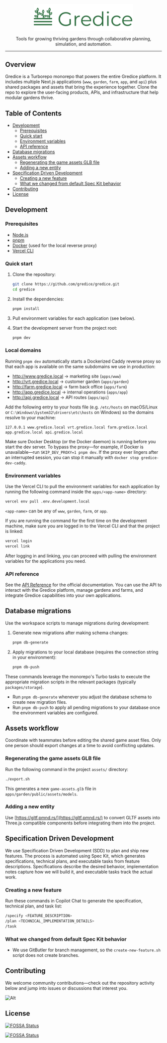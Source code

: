 <p align="center">
  <img src="assets/brand/gredice-logotype.svg" alt="Gredice logo" width="320">
</p>

<p align="center">
  Tools for growing thriving gardens through collaborative planning, simulation, and automation.
</p>

---

## Overview

Gredice is a Turborepo monorepo that powers the entire Gredice platform. It includes multiple Next.js applications (`www`, `garden`, `farm`, `app`, and `api`) plus shared packages and assets that bring the experience together. Clone the repo to explore the user-facing products, APIs, and infrastructure that help modular gardens thrive.

## Table of Contents

- [Development](#development)
  - [Prerequisites](#prerequisites)
  - [Quick start](#quick-start)
  - [Environment variables](#environment-variables)
  - [API reference](#api-reference)
- [Database migrations](#database-migrations)
- [Assets workflow](#assets-workflow)
  - [Regenerating the game assets GLB file](#regenerating-the-game-assets-glb-file)
  - [Adding a new entity](#adding-a-new-entity)
- [Specification Driven Development](#specification-driven-development)
  - [Creating a new feature](#creating-a-new-feature)
  - [What we changed from default Spec Kit behavior](#what-we-changed-from-default-spec-kit-behavior)
- [Contributing](#contributing)
- [License](#license)

## Development

### Prerequisites

- [Node.js](https://nodejs.org/en/)
- [pnpm](https://pnpm.io/)
- [Docker](https://www.docker.com/) (used for the local reverse proxy)
- [Vercel CLI](https://vercel.com/download)

### Quick start

1. Clone the repository:

   ```bash
   git clone https://github.com/gredice/gredice.git
   cd gredice
   ```

2. Install the dependencies:

   ```bash
   pnpm install
   ```

3. Pull environment variables for each application (see below).

4. Start the development server from the project root:

   ```bash
   pnpm dev
   ```

### Local domains

Running `pnpm dev` automatically starts a Dockerized Caddy reverse proxy so that each app is available on the same subdomains we use in production:

- <http://www.gredice.local> → marketing site (`apps/www`)
- <http://vrt.gredice.local> → customer garden (`apps/garden`)
- <http://farm.gredice.local> → farm back office (`apps/farm`)
- <http://app.gredice.local> → internal operations (`apps/app`)
- <http://api.gredice.local> → API routes (`apps/api`)

Add the following entry to your hosts file (e.g. `/etc/hosts` on macOS/Linux or `C:\Windows\System32\drivers\etc\hosts` on Windows) so the domains resolve to your machine:

```
127.0.0.1 www.gredice.local vrt.gredice.local farm.gredice.local app.gredice.local api.gredice.local
```

Make sure Docker Desktop (or the Docker daemon) is running before you start the dev server. To bypass the proxy—for example, if Docker is unavailable—run `SKIP_DEV_PROXY=1 pnpm dev`. If the proxy ever lingers after an interrupted session, you can stop it manually with `docker stop gredice-dev-caddy`.

### Environment variables

Use the Vercel CLI to pull the environment variables for each application by running the following command inside the `apps/<app-name>` directory:

```bash
vercel env pull .env.development.local
```

`<app-name>` can be any of `www`, `garden`, `farm`, or `app`.

If you are running the command for the first time on the development machine, make sure you are logged in to the Vercel CLI and that the project is linked:

```bash
vercel login
vercel link
```

After logging in and linking, you can proceed with pulling the environment variables for the applications you need.

### API reference

See the [API Reference](https://api.gredice.com) for the official documentation. You can use the API to interact with the Gredice platform, manage gardens and farms, and integrate Gredice capabilities into your own applications.

## Database migrations

Use the workspace scripts to manage migrations during development:

1. Generate new migrations after making schema changes:

   ```bash
   pnpm db-generate
   ```

2. Apply migrations to your local database (requires the connection string in your environment):

   ```bash
   pnpm db-push
   ```

These commands leverage the monorepo's Turbo tasks to execute the appropriate migration scripts in the relevant packages (typically `packages/storage`).

- Run `pnpm db-generate` whenever you adjust the database schema to create new migration files.
- Run `pnpm db-push` to apply all pending migrations to your database once the environment variables are configured.

## Assets workflow

Coordinate with teammates before editing the shared game asset files. Only one person should export changes at a time to avoid conflicting updates.

### Regenerating the game assets GLB file

Run the following command in the project `assets/` directory:

```bash
./export.sh
```

This generates a new `game-assets.glb` file in `apps/garden/public/assets/models`.

### Adding a new entity

Use [https://gltf.pmnd.rs/](https://gltf.pmnd.rs/) to convert GLTF assets into Three.js compatible components before integrating them into the project.

## Specification Driven Development

We use Specification Driven Development (SDD) to plan and ship new features. The process is automated using Spec Kit, which generates specifications, technical plans, and executable tasks from feature descriptions. Specifications describe the desired behavior, implementation notes capture how we will build it, and executable tasks track the actual work.

### Creating a new feature

Run these commands in Copilot Chat to generate the specification, technical plan, and task list:

```bash
/specify <FEATURE_DESCRIPTION>
/plan <TECHNICAL_IMPLEMENTATION_DETAILS>
/task
```

### What we changed from default Spec Kit behavior

- We use GitButler for branch management, so the `create-new-feature.sh` script does not create branches.

## Contributing

We welcome community contributions—check out the repository activity below and jump into issues or discussions that interest you.

![Alt](https://repobeats.axiom.co/api/embed/ba847f4d1fae06c8250692c08295602bca8de554.svg "Repobeats analytics image")

## License

[![FOSSA Status](https://app.fossa.com/api/projects/git%2Bgithub.com%2Fgredice%2Fgredice.svg?type=shield)](https://app.fossa.com/projects/git%2Bgithub.com%2Fgredice%2Fgredice?ref=badge_shield)

[![FOSSA Status](https://app.fossa.com/api/projects/git%2Bgithub.com%2Fgredice%2Fgredice.svg?type=large)](https://app.fossa.com/projects/git%2Bgithub.com%2Fgredice%2Fgredice?ref=badge_large)
